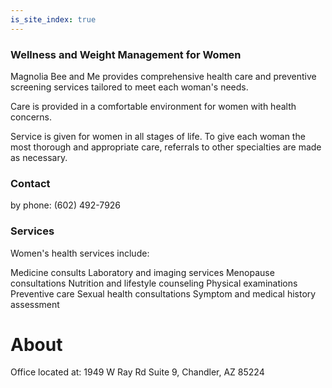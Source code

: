 ```yaml
---
is_site_index: true
---
```



### Wellness and Weight Management for Women

Magnolia Bee and Me provides comprehensive health care and preventive screening services tailored to meet each woman's needs.

Care is provided in a comfortable environment for women with health concerns.

Service is given for women in all stages of life. To give each woman the most thorough and appropriate care, referrals to other specialties are made as necessary.





### Contact
by phone: ‪(602) 492-7926‬


### Services
Women's health services include:

Medicine consults
Laboratory and imaging services
Menopause consultations
Nutrition and lifestyle counseling
Physical examinations
Preventive care
Sexual health consultations
Symptom and medical history assessment





# About

Office located at: 1949 W Ray Rd Suite 9, Chandler, AZ 85224
